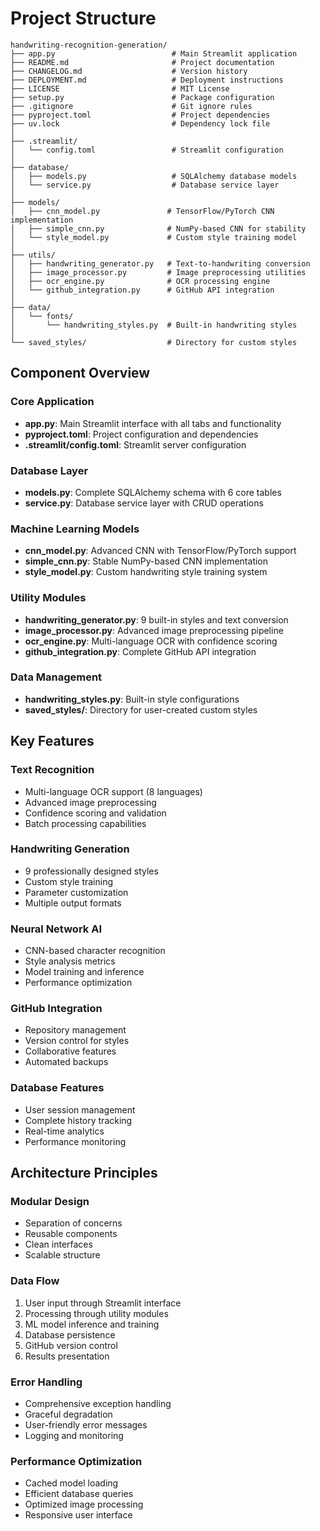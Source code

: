 # Project Structure

```
handwriting-recognition-generation/
├── app.py                          # Main Streamlit application
├── README.md                       # Project documentation
├── CHANGELOG.md                    # Version history
├── DEPLOYMENT.md                   # Deployment instructions
├── LICENSE                         # MIT License
├── setup.py                        # Package configuration
├── .gitignore                      # Git ignore rules
├── pyproject.toml                  # Project dependencies
├── uv.lock                         # Dependency lock file
│
├── .streamlit/
│   └── config.toml                 # Streamlit configuration
│
├── database/
│   ├── models.py                   # SQLAlchemy database models
│   └── service.py                  # Database service layer
│
├── models/
│   ├── cnn_model.py               # TensorFlow/PyTorch CNN implementation
│   ├── simple_cnn.py              # NumPy-based CNN for stability
│   └── style_model.py             # Custom style training model
│
├── utils/
│   ├── handwriting_generator.py   # Text-to-handwriting conversion
│   ├── image_processor.py         # Image preprocessing utilities
│   ├── ocr_engine.py              # OCR processing engine
│   └── github_integration.py      # GitHub API integration
│
├── data/
│   └── fonts/
│       └── handwriting_styles.py  # Built-in handwriting styles
│
└── saved_styles/                  # Directory for custom styles
```

## Component Overview

### Core Application
- **app.py**: Main Streamlit interface with all tabs and functionality
- **pyproject.toml**: Project configuration and dependencies
- **.streamlit/config.toml**: Streamlit server configuration

### Database Layer
- **models.py**: Complete SQLAlchemy schema with 6 core tables
- **service.py**: Database service layer with CRUD operations

### Machine Learning Models
- **cnn_model.py**: Advanced CNN with TensorFlow/PyTorch support
- **simple_cnn.py**: Stable NumPy-based CNN implementation
- **style_model.py**: Custom handwriting style training system

### Utility Modules
- **handwriting_generator.py**: 9 built-in styles and text conversion
- **image_processor.py**: Advanced image preprocessing pipeline
- **ocr_engine.py**: Multi-language OCR with confidence scoring
- **github_integration.py**: Complete GitHub API integration

### Data Management
- **handwriting_styles.py**: Built-in style configurations
- **saved_styles/**: Directory for user-created custom styles

## Key Features

### Text Recognition
- Multi-language OCR support (8 languages)
- Advanced image preprocessing
- Confidence scoring and validation
- Batch processing capabilities

### Handwriting Generation
- 9 professionally designed styles
- Custom style training
- Parameter customization
- Multiple output formats

### Neural Network AI
- CNN-based character recognition
- Style analysis metrics
- Model training and inference
- Performance optimization

### GitHub Integration
- Repository management
- Version control for styles
- Collaborative features
- Automated backups

### Database Features
- User session management
- Complete history tracking
- Real-time analytics
- Performance monitoring

## Architecture Principles

### Modular Design
- Separation of concerns
- Reusable components
- Clean interfaces
- Scalable structure

### Data Flow
1. User input through Streamlit interface
2. Processing through utility modules
3. ML model inference and training
4. Database persistence
5. GitHub version control
6. Results presentation

### Error Handling
- Comprehensive exception handling
- Graceful degradation
- User-friendly error messages
- Logging and monitoring

### Performance Optimization
- Cached model loading
- Efficient database queries
- Optimized image processing
- Responsive user interface